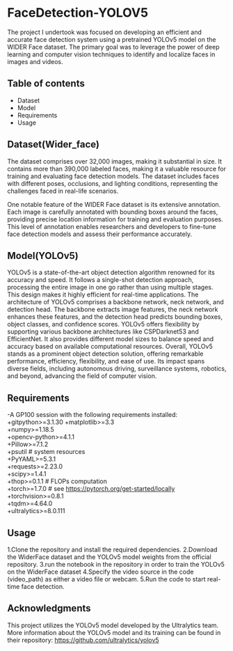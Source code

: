 # FaceDetection-YOLOV5

The project I undertook was focused on developing an efficient and accurate face detection system using a pretrained YOLOv5 model on the WIDER Face dataset. The primary goal was to leverage the power of deep learning and computer vision techniques to identify and localize faces in images and videos.

## Table of contents 
- Dataset
- Model
- Requirements
- Usage

## Dataset(Wider_face)
The dataset comprises over 32,000 images, making it substantial in size. It contains more than 390,000 labeled faces, making it a valuable resource for training and evaluating face detection models. The dataset includes faces with different poses, occlusions, and lighting conditions, representing the challenges faced in real-life scenarios.

One notable feature of the WIDER Face dataset is its extensive annotation. Each image is carefully annotated with bounding boxes around the faces, providing precise location information for training and evaluation purposes. This level of annotation enables researchers and developers to fine-tune face detection models and assess their performance accurately.

## Model(YOLOv5) 
YOLOv5 is a state-of-the-art object detection algorithm renowned for its accuracy and speed. It follows a single-shot detection approach, processing the entire image in one go rather than using multiple stages. This design makes it highly efficient for real-time applications.
The architecture of YOLOv5 comprises a backbone network, neck network, and detection head. The backbone extracts image features, the neck network enhances these features, and the detection head predicts bounding boxes, object classes, and confidence scores.
YOLOv5 offers flexibility by supporting various backbone architectures like CSPDarknet53 and EfficientNet. It also provides different model sizes to balance speed and accuracy based on available computational resources.
Overall, YOLOv5 stands as a prominent object detection solution, offering remarkable performance, efficiency, flexibility, and ease of use. Its impact spans diverse fields, including autonomous driving, surveillance systems, robotics, and beyond, advancing the field of computer vision.

## Requirements
-A GP100 session with the following requirements installed:  
 +gitpython>=3.1.30
 +matplotlib>=3.3  
 +numpy>=1.18.5  
 +opencv-python>=4.1.1  
 +Pillow>=7.1.2  
 +psutil  # system resources  
 +PyYAML>=5.3.1  
 +requests>=2.23.0  
 +scipy>=1.4.1  
 +thop>=0.1.1  # FLOPs computation  
 +torch>=1.7.0  # see https://pytorch.org/get-started/locally   
 +torchvision>=0.8.1  
 +tqdm>=4.64.0  
 +ultralytics>=8.0.111  

## Usage
1.Clone the repository and install the required dependencies.
2.Download the WiderFace dataset and the YOLOv5 model weights from the official repository.
3.run the notebook in the repository in order to train the YOLOv5 on the WiderFace dataset 
4.Specify the video source in the code (video_path) as either a video file or webcam.
5.Run the code to start real-time face detection.

## Acknowledgments
This project utilizes the YOLOv5 model developed by the Ultralytics team. More information about the YOLOv5 model and its training can be found in their repository: https://github.com/ultralytics/yolov5


